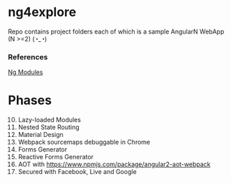 # ng4explore
Repo contains project folders each of which is a sample AngularN WebApp (N >=2)   (◔_◔)

### References
[Ng Modules](https://angular.io/docs/ts/latest/guide/ngmodule.html)

# Phases
10. Lazy-loaded Modules
20. Nested State Routing
30. Material Design
40. Webpack sourcemaps debuggable in Chrome
50. Forms Generator
60. Reactive Forms Generator
70. AOT with https://www.npmjs.com/package/angular2-aot-webpack
80. Secured with Facebook, Live and Google


